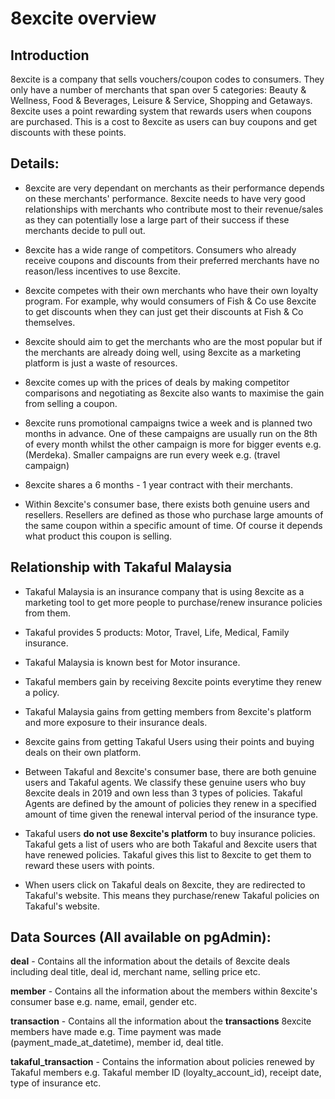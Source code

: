 # 8excite overview

## Introduction

8excite is a company that sells vouchers/coupon codes to consumers. They only have a number of merchants that span over 5 categories: Beauty & Wellness, Food & Beverages, Leisure & Service, Shopping and Getaways. 8excite uses a point rewarding system that rewards users when coupons are purchased. This is a cost to 8excite as users can buy coupons and get discounts with these points. 

## Details:

- 8excite are very dependant on merchants as their performance depends on these merchants' performance. 8excite needs to have very good relationships with merchants who contribute most to their revenue/sales as they can potentially lose a large part of their success if these merchants decide to pull out.

- 8excite has a wide range of competitors. Consumers who already receive coupons and discounts from their preferred merchants have no reason/less incentives to use 8excite.

- 8excite competes with their own merchants who have their own loyalty program. For example, why would consumers of Fish & Co use 8excite to get discounts when they can just get their discounts at Fish & Co themselves.

- 8excite should aim to get the merchants who are the most popular but if the merchants are already doing well, using 8excite as a marketing platform is just a waste of resources.

- 8excite comes up with the prices of deals by making competitor comparisons and negotiating as 8excite also wants to maximise the gain from selling a coupon.

- 8excite runs promotional campaigns twice a week and is planned two months in advance. One of these campaigns are usually run on the 8th of every month whilst the other campaign is more for bigger events e.g. (Merdeka). Smaller campaigns are run every week e.g. (travel campaign)

- 8excite shares a 6 months - 1 year contract with their merchants.

- Within 8excite's consumer base, there exists both genuine users and resellers. Resellers are defined as those who purchase large amounts of the same coupon within a specific amount of time. Of course it depends what product this coupon is selling.

## Relationship with Takaful Malaysia

- Takaful Malaysia is an insurance company that is using 8excite as a marketing tool to get more people to purchase/renew insurance policies from them.

- Takaful provides 5 products: Motor, Travel, Life, Medical, Family insurance.

- Takaful Malaysia is known best for Motor insurance.

- Takaful members gain by receiving 8excite points everytime they renew a policy.

- Takaful Malaysia gains from getting members from 8excite's platform and more exposure to their insurance deals.

- 8excite gains from getting Takaful Users using their points and buying deals on their own platform.

- Between Takaful and 8excite's consumer base, there are both genuine users and Takaful agents. We classify these genuine users who buy 8excite deals in 2019 and own less than 3 types of policies. Takaful Agents are defined by the amount of policies they renew in a specified amount of time given the renewal interval period of the insurance type.

- Takaful users **do not use 8excite's platform** to buy insurance policies. Takaful gets a list of users who are both Takaful and 8excite users that have renewed policies. Takaful gives this list to 8excite to get them to reward these users with points. 

- When users click on Takaful deals on 8excite, they are redirected to Takaful's website. This means they purchase/renew Takaful policies on Takaful's website.

## Data Sources (All available on pgAdmin):

**deal** - Contains all the information about the details of 8excite deals including deal title, deal id, merchant name, selling price etc. 

**member** - Contains all the information about the members within 8excite's consumer base e.g. name, email, gender etc.

**transaction** - Contains all the information about the **transactions** 8excite members have made e.g. Time payment was made (payment_made_at_datetime), member id, deal title.

**takaful_transaction** - Contains the information about policies renewed by Takaful members e.g. Takaful member ID (loyalty_account_id), receipt date, type of insurance etc.








